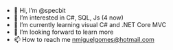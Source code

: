 - 👋 Hi, I’m @specbit
- 👀 I’m interested in C#, SQL, Js (4 now)
- 🌱 I’m currently learning visual C# and .NET Core MVC
- 💞️ I’m looking forward to learn more
- 📫 How to reach me nmiguelgomes@hotmail.com

<!---
specbit/specbit is a ✨ special ✨ repository because its `README.md` (this file) appears on your GitHub profile.
You can click the Preview link to take a look at your changes.
--->
